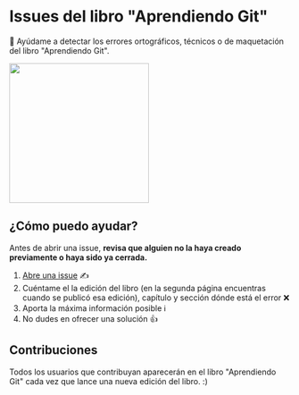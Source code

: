 # Issues del libro "Aprendiendo Git"

📖 Ayúdame a detectar los errores ortográficos, técnicos o de maquetación del libro "Aprendiendo Git".

<a href='https://leanpub.com/aprendiendo-git'><img src='https://d2sofvawe08yqg.cloudfront.net/aprendiendo-git/s_featured?1628527844' width='250' /></a>

## ¿Cómo puedo ayudar?

Antes de abrir una issue, **revisa que alguien no la haya creado previamente o haya sido ya cerrada.**

1. [Abre una issue](https://github.com/midudev/libro-aprendiendo-git-issues/issues/new/choose) ✍️
2. Cuéntame el la edición del libro (en la segunda página encuentras cuando se publicó esa edición), capítulo y sección dónde está el error ❌
3. Aporta la máxima información posible ℹ️
4. No dudes en ofrecer una solución 👍

## Contribuciones

Todos los usuarios que contribuyan aparecerán en el libro "Aprendiendo Git" cada vez que lance una nueva edición del libro. :)
